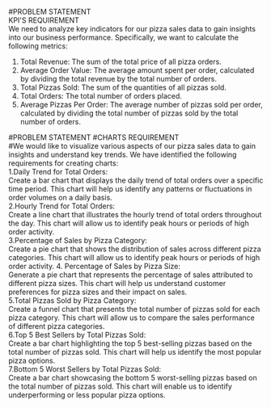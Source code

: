 #PROBLEM STATEMENT  
KPI'S REQUIREMENT    
We need to analyze key indicators for our pizza sales data to gain insights into our business performance. Specifically, we want to calculate the following metrics:
1. Total Revenue:    The sum of the total price of all pizza orders.
2. Average Order Value:    The average amount spent per order, calculated by dividing the total revenue by the total number of orders.
3. Total Pizzas Sold:    The sum of the quantities of all pizzas sold.
4. Total Orders:    The total number of orders placed.
5. Average Pizzas Per Order:    The average number of pizzas sold per order, calculated by dividing the total number of pizzas sold by the total number of orders.

#PROBLEM STATEMENT
#CHARTS REQUIREMENT   
#We would like to visualize various aspects of our pizza sales data to gain insights and understand key trends. We have identified the following requirements for creating charts:   
1.Daily Trend for Total Orders:   
Create a bar chart that displays the daily trend of total orders over a specific time period. This chart will help us identify any patterns or fluctuations in order volumes on a daily basis.       
2.Hourly Trend for Total Orders:   
Create a line chart that illustrates the hourly trend of total orders throughout the day. This chart will allow us to identify peak hours or periods of high order activity.  
3.Percentage of Sales by Pizza Category:   
Create a pie chart that shows the distribution of sales across different pizza categories. This chart will allow us to identify peak hours or periods of high order activity.
4. Percentage of Sales by Pizza Size:   
Generate a pie chart that represents the percentage of sales attributed to different pizza sizes. This chart will help us understand customer preferences for pizza sizes and their impact on sales.   
5.Total Pizzas Sold by Pizza Category:  
Create a funnel chart that presents the total number of pizzas sold for each pizza category. This chart will allow us to compare the sales performance of different pizza categories.    
6.Top 5 Best Sellers by Total Pizzas Sold:       
Create a bar chart highlighting the top 5 best-selling pizzas based on the total number of pizzas sold. This chart will help us identify the most popular pizza options.    
7.Bottom 5 Worst Sellers by Total Pizzas Sold:      
Create a bar chart showcasing the bottom 5 worst-selling pizzas based on the total number of pizzas sold. This chart will enable us to identify underperforming or less popular pizza options.

